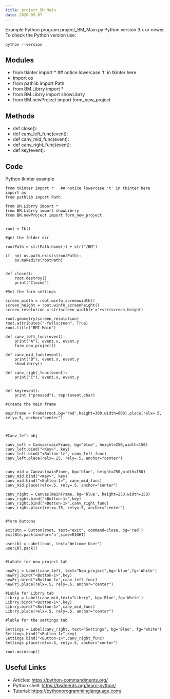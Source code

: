 ```yaml
---
title: project_BM_Main
date: 2020-05-07
---
```

Example Python program project_BM_Main.py
Python version 3.x or newer.
To check the Python version use:

    python --version

## Modules

* from tkinter import *   ## notice lowercase 't' in tkinter here
* import os
* from pathlib import Path
* from BM.Librry import *
* from BM.Librry import showLibrry
* from BM.newProject import form_new_project

## Methods

* def close():
* def canv_left_func(event):
* def canv_mid_func(event):
* def canv_right_func(event):
* def key(event):

## Code

Python tkinter example

    from tkinter import *   ## notice lowercase 't' in tkinter here
    import os
    from pathlib import Path
    
    from BM.Librry import *
    from BM.Librry import showLibrry
    from BM.newProject import form_new_project
    
    
    root = Tk()
    
    #get the folder dir
    
    rootPath = str(Path.home()) + str("/BM")
    
    if  not os.path.exists(rootPath):
        os.makedirs(rootPath)
    
    
    def close():
        root.destroy()
        print("Closed")
    
    #Set the form settings
    
    screen_width = root.winfo_screenwidth()
    screen_height = root.winfo_screenheight()
    screen_resolution = str(screen_width)+'x'+str(screen_height)
    
    root.geometry(screen_resolution)
    root.attributes("-fullscreen", True)
    root.title("BMI-Main")
    
    def canv_left_func(event):
        print("A"), event.x, event.y
        form_new_project()
    
    def canv_mid_func(event):
        print("B"), event.x, event.y
        showLibrry()
    
    def canv_right_func(event):
        print("C"), event.x, event.y
    
    
    def key(event):
        print ("pressed"), repr(event.char)
    
    #Create the main frame
    
    mainFrame = Frame(root,bg='red',height=300,width=600).place(relx=.5, rely=.5, anchor="center")
    
    
    
    #Canv_left obj
    
    canv_left = Canvas(mainFrame, bg='blue', height=250,width=150)
    canv_left.bind("<Key>", key)
    canv_left.bind("<Button-1>", canv_left_func)
    canv_left.place(relx=.25, rely=.5, anchor="center")
    
    
    canv_mid = Canvas(mainFrame, bg='blue', height=250,width=150)
    canv_mid.bind("<Key>", key)
    canv_mid.bind("<Button-1>", canv_mid_func)
    canv_mid.place(relx=.5, rely=.5, anchor="center")
    
    canv_right = Canvas(mainFrame, bg='blue', height=250,width=150)
    canv_right.bind("<Button-1>",key)
    canv_right.bind("<Button-1>",canv_right_func)
    canv_right.place(relx=.75, rely=.5, anchor="center")
    
    
    #form buttons
    
    exitBtn = Button(root, text="exit", command=close, bg='red')
    exitBtn.pack(anchor='n',side=RIGHT)
    
    userLbl = Label(root, text="Welcome User")
    userLbl.pack()
    
    
    #Labale for new project tab
    
    newPrj = Label(canv_left, text="New_project",bg='blue',fg='White')
    newPrj.bind("<Button-1>",key)
    newPrj.bind("<Button-1>",canv_left_func)
    newPrj.place(relx=.5, rely=.5, anchor="center")
    
    #Lable for Librry tab
    Librry = Label(canv_mid,text="Librry", bg='Blue',fg='White')
    Librry.bind("<Button-1>",key)
    Librry.bind("<Button-1>",canv_mid_func)
    Librry.place(relx=.5, rely=.5, anchor="center")
    
    #lable for the settings tab
    
    Settings = Label(canv_right, text="Settings", bg='Blue', fg='white')
    Settings.bind("<Button-1>",key)
    Settings.bind("<Button-1>",canv_right_func)
    Settings.place(relx=.5, rely=.5, anchor="center")
    
    root.mainloop()
    
    

## Useful Links

- Articles: https://python-commandments.org/
- Python shell: https://bsdnerds.org/learn-python/
- Tutorial: https://pythonprogramminglanguage.com/
